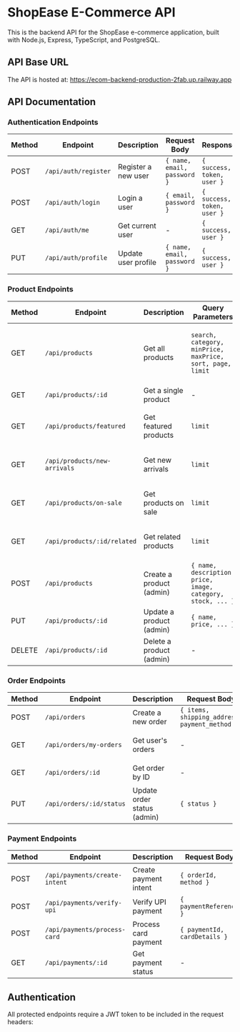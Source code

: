 # ShopEase E-Commerce API

This is the backend API for the ShopEase e-commerce application, built with Node.js, Express, TypeScript, and PostgreSQL.

## API Base URL

The API is hosted at: https://ecom-backend-production-2fab.up.railway.app

## API Documentation

### Authentication Endpoints

| Method | Endpoint | Description | Request Body | Response |
|--------|----------|-------------|--------------|----------|
| POST | `/api/auth/register` | Register a new user | `{ name, email, password }` | `{ success, token, user }` |
| POST | `/api/auth/login` | Login a user | `{ email, password }` | `{ success, token, user }` |
| GET | `/api/auth/me` | Get current user | - | `{ success, user }` |
| PUT | `/api/auth/profile` | Update user profile | `{ name, email, password }` | `{ success, user }` |

### Product Endpoints

| Method | Endpoint | Description | Query Parameters | Response |
|--------|----------|-------------|------------------|----------|
| GET | `/api/products` | Get all products | `search, category, minPrice, maxPrice, sort, page, limit` | `{ success, count, total, page, pages, products }` |
| GET | `/api/products/:id` | Get a single product | - | `{ success, product }` |
| GET | `/api/products/featured` | Get featured products | `limit` | `{ success, count, products }` |
| GET | `/api/products/new-arrivals` | Get new arrivals | `limit` | `{ success, count, products }` |
| GET | `/api/products/on-sale` | Get products on sale | `limit` | `{ success, count, products }` |
| GET | `/api/products/:id/related` | Get related products | `limit` | `{ success, count, products }` |
| POST | `/api/products` | Create a product (admin) | `{ name, description, price, image, category, stock, ... }` | `{ success, product }` |
| PUT | `/api/products/:id` | Update a product (admin) | `{ name, price, ... }` | `{ success, product }` |
| DELETE | `/api/products/:id` | Delete a product (admin) | - | `{ success, message }` |

### Order Endpoints

| Method | Endpoint | Description | Request Body | Response |
|--------|----------|-------------|--------------|----------|
| POST | `/api/orders` | Create a new order | `{ items, shipping_address, payment_method }` | `{ success, order }` |
| GET | `/api/orders/my-orders` | Get user's orders | - | `{ success, count, orders }` |
| GET | `/api/orders/:id` | Get order by ID | - | `{ success, order }` |
| PUT | `/api/orders/:id/status` | Update order status (admin) | `{ status }` | `{ success, order }` |

### Payment Endpoints

| Method | Endpoint | Description | Request Body | Response |
|--------|----------|-------------|--------------|----------|
| POST | `/api/payments/create-intent` | Create payment intent | `{ orderId, method }` | `{ success, payment, upi? }` |
| POST | `/api/payments/verify-upi` | Verify UPI payment | `{ paymentReference }` | `{ success, payment }` |
| POST | `/api/payments/process-card` | Process card payment | `{ paymentId, cardDetails }` | `{ success, payment }` |
| GET | `/api/payments/:id` | Get payment status | - | `{ success, payment }` |

## Authentication

All protected endpoints require a JWT token to be included in the request headers: